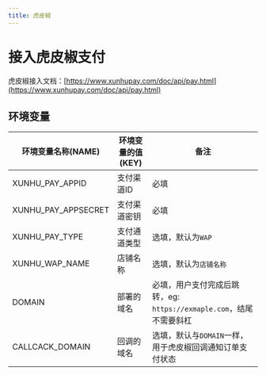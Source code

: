 ```yaml
---
title: 虎皮椒
---
```


# 接入虎皮椒支付

虎皮椒接入文档：[https://www.xunhupay.com/doc/api/pay.html](https://www.xunhupay.com/doc/api/pay.html)

## 环境变量

| 环境变量名称(NAME)        | 环境变量的值(KEY) | 备注                                             |
|---------------------|-------------|------------------------------------------------|
| XUNHU_PAY_APPID     | 支付渠道ID      | 必填                                             |    
| XUNHU_PAY_APPSECRET | 支付渠道密钥      | 必填                                             |    
| XUNHU_PAY_TYPE      | 支付通道类型      | 选填，默认为`WAP`                                    |    
| XUNHU_WAP_NAME      | 店铺名称        | 选填，默认为`店铺名称`                                   |    
| DOMAIN              | 部署的域名       | 必填，用户支付完成后跳转，eg: `https://exmaple.com`，结尾不需要斜杠 |    
| CALLCACK_DOMAIN     | 回调的域名       | 选填，默认与`DOMAIN`一样，用于虎皮椒回调通知订单支付状态               |    

